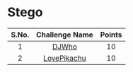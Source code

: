 # Stego

|S.No.| Challenge Name | Points |
|:---:|:--------------:|:------:|
|1|[DJWho](DJWho/)|10|
|2|[LovePikachu](LovePikachu/)|10|